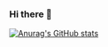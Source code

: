 ### Hi there 👋

[![Anurag's GitHub stats](https://github-readme-stats.vercel.app/api?username=Yachi-qwq)](https://github.com/anuraghazra/github-readme-stats)
